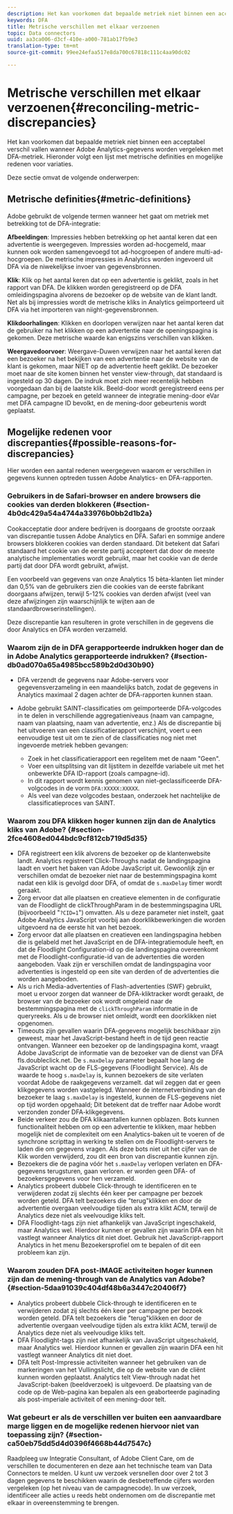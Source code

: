```yaml
---
description: Het kan voorkomen dat bepaalde metriek niet binnen een acceptabel verschil vallen wanneer Adobe Analytics-gegevens worden vergeleken met DFA-metriek. Hieronder volgt een lijst met metrische definities en mogelijke redenen voor variaties.
keywords: DFA
title: Metrische verschillen met elkaar verzoenen
topic: Data connectors
uuid: aa3ca006-d3cf-410e-a000-781ab17fb9e3
translation-type: tm+mt
source-git-commit: 99ee24efaa517e8da700c67818c111c4aa90dc02

---
```



# Metrische verschillen met elkaar verzoenen{#reconciling-metric-discrepancies}

Het kan voorkomen dat bepaalde metriek niet binnen een acceptabel verschil vallen wanneer Adobe Analytics-gegevens worden vergeleken met DFA-metriek. Hieronder volgt een lijst met metrische definities en mogelijke redenen voor variaties.

Deze sectie omvat de volgende onderwerpen:

## Metrische definities{#metric-definitions}

Adobe gebruikt de volgende termen wanneer het gaat om metriek met betrekking tot de DFA-integratie:

**Afbeeldingen**: Impressies hebben betrekking op het aantal keren dat een advertentie is weergegeven. Impressies worden ad-hocgemeld, maar kunnen ook worden samengevoegd tot ad-hocgroepen of andere multi-ad-hocgroepen. De metrische impressies in Analytics worden ingevoerd uit DFA via de niwekelijkse invoer van gegevensbronnen.

**Klik**: Klik op het aantal keren dat op een advertentie is geklikt, zoals in het rapport van DFA. De klikken worden geregistreerd op de DFA omleidingspagina alvorens de bezoeker op de website van de klant landt. Net als bij impressies wordt de metrische kliks in Analytics geïmporteerd uit DFA via het importeren van niight-gegevensbronnen.

**Klikdoorhalingen**: Klikken en doorlopen verwijzen naar het aantal keren dat de gebruiker na het klikken op een advertentie naar de openingspagina is gekomen. Deze metrische waarde kan enigszins verschillen van klikken.

**Weergavedoorvoer**: Weergave-Duwen verwijzen naar het aantal keren dat een bezoeker na het bekijken van een advertentie naar de website van de klant is gekomen, maar NIET op de advertentie heeft geklikt. De bezoeker moet naar de site komen binnen het venster view-through, dat standaard is ingesteld op 30 dagen. De indruk moet zich meer recentelijk hebben voorgedaan dan bij de laatste klik. Beeld-door wordt geregistreerd eens per campagne, per bezoek en geteld wanneer de integratie mening-door eVar met DFA campagne ID bevolkt, en de mening-door gebeurtenis wordt geplaatst.

## Mogelijke redenen voor discrepanties{#possible-reasons-for-discrepancies}

Hier worden een aantal redenen weergegeven waarom er verschillen in gegevens kunnen optreden tussen Adobe Analytics- en DFA-rapporten.

### Gebruikers in de Safari-browser en andere browsers die cookies van derden blokkeren {#section-4b0dc429a54a4744a33976b0bb2d1b2a}

Cookacceptatie door andere bedrijven is doorgaans de grootste oorzaak van discrepantie tussen Adobe Analytics en DFA. Safari en sommige andere browsers blokkeren cookies van derden standaard. Dit betekent dat Safari standaard het cookie van de eerste partij accepteert dat door de meeste analytische implementaties wordt gebruikt, maar het cookie van de derde partij dat door DFA wordt gebruikt, afwijst.

Een voorbeeld van gegevens van onze Analytics 15 bèta-klanten liet minder dan 0,5% van de gebruikers zien die cookies van de eerste fabrikant doorgaans afwijzen, terwijl 5-12% cookies van derden afwijst (veel van deze afwijzingen zijn waarschijnlijk te wijten aan de standaardbrowserinstellingen).

Deze discrepantie kan resulteren in grote verschillen in de gegevens die door Analytics en DFA worden verzameld.

### Waarom zijn de in DFA gerapporteerde indrukken hoger dan de in Adobe Analytics gerapporteerde indrukken? {#section-db0ad070a65a4985bcc589b2d0d30b90}

* DFA verzendt de gegevens naar Adobe-servers voor gegevensverzameling in een maandelijks batch, zodat de gegevens in Analytics maximaal 2 dagen achter de DFA-rapporten kunnen staan.
* Adobe gebruikt SAINT-classificaties om geïmporteerde DFA-volgcodes in te delen in verschillende aggregatieniveaus (naam van campagne, naam van plaatsing, naam van advertentie, enz.) Als de discrepantie bij het uitvoeren van een classificatierapport verschijnt, voert u een eenvoudige test uit om te zien of de classificaties nog niet met ingevoerde metriek hebben gevangen:

   * Zoek in het classificatierapport een regelitem met de naam &quot;Geen&quot;.
   * Voer een uitsplitsing van dit lijstitem in dezelfde variabele uit met het onbewerkte DFA ID-rapport (zoals campagne-id).
   * In dit rapport wordt kennis genomen van niet-geclassificeerde DFA-volgcodes in de vorm `DFA:XXXXX:XXXXX`.
   * Als veel van deze volgcodes bestaan, onderzoek het nachtelijke de classificatieproces van SAINT.

### Waarom zou DFA klikken hoger kunnen zijn dan de Analytics kliks van Adobe? {#section-2fce4608ed044bdc9cf812cb719d5d35}

* DFA registreert een klik alvorens de bezoeker op de klantenwebsite landt. Analytics registreert Click-Throughs nadat de landingspagina laadt en voert het baken van Adobe JavaScript uit. Gewoonlijk zijn er verschillen omdat de bezoeker niet naar de bestemmingspagina komt nadat een klik is gevolgd door DFA, of omdat de `s.maxDelay` timer wordt geraakt.
* Zorg ervoor dat alle plaatsen en creatieve elementen in de configuratie van de Floodlight de clickThroughParam in de bestemmingspagina URL (bijvoorbeeld &quot;`?CID=1`&quot;) omvatten. Als u deze parameter niet instelt, gaat Adobe Analytics JavaScript voorbij aan doorklikbewerkingen die worden uitgevoerd na de eerste hit van het bezoek.
* Zorg ervoor dat alle plaatsen en creatieven een landingspagina hebben die is gelabeld met het JavaScript en de DFA-integratiemodule heeft, en dat de Floodlight Configuration-id op die landingspagina overeenkomt met de Floodlight-configuratie-id van de advertenties die worden aangeboden. Vaak zijn er verschillen omdat de landingspagina voor advertenties is ingesteld op een site van derden of de advertenties die worden aangeboden.
* Als u rich Media-advertenties of Flash-advertenties (SWF) gebruikt, moet u ervoor zorgen dat wanneer de DFA-kliktracker wordt geraakt, de browser van de bezoeker ook wordt omgeleid naar de bestemmingspagina met de `clickThroughParam` informatie in de queryreeks. Als u de browser niet omleidt, wordt een doorklikken niet opgenomen.
* Timeouts zijn gevallen waarin DFA-gegevens mogelijk beschikbaar zijn geweest, maar het JavaScript-bestand heeft in de tijd geen reactie ontvangen. Wanneer een bezoeker op de landingspagina komt, vraagt Adobe JavaScript de informatie van de bezoeker van de dienst van DFA fls.doubleclick.net. De `s.maxDelay` parameter bepaalt hoe lang de JavaScript wacht op de FLS-gegevens (Floodlight Service). Als de waarde te hoog `s.maxDelay` is, kunnen bezoekers de site verlaten voordat Adobe de raakgegevens verzamelt. dat wil zeggen dat er geen klikgegevens worden vastgelegd. Wanneer de internetverbinding van de bezoeker te laag `s.maxDelay` is ingesteld, kunnen de FLS-gegevens niet op tijd worden opgehaald; Dit betekent dat de treffer naar Adobe wordt verzonden zonder DFA-klikgegevens.
* Beide verkeer zou de DFA klikaantallen kunnen opblazen. Bots kunnen functionaliteit hebben om op een advertentie te klikken, maar hebben mogelijk niet de complexiteit om een Analytics-baken uit te voeren of de synchrone scripttag in werking te stellen om de Floodlight-servers te laden die om gegevens vragen. Als deze bots niet uit het cijfer van de Klik worden verwijderd, zou dit een bron van discrepantie kunnen zijn.
* Bezoekers die de pagina vóór het `s.maxDelay` verlopen verlaten en DFA-gegevens terugsturen, gaan verloren. er worden geen DFA- of bezoekersgegevens voor hen verzameld.
* Analytics probeert dubbele Click-through te identificeren en te verwijderen zodat zij slechts één keer per campagne per bezoek worden geteld. DFA telt bezoekers die &quot;terug&quot;klikken en door de advertentie overgaan veelvoudige tijden als extra klikt ACM, terwijl de Analytics deze niet als veelvoudige kliks telt.
* DFA Floodlight-tags zijn niet afhankelijk van JavaScript ingeschakeld, maar Analytics wel. Hierdoor kunnen er gevallen zijn waarin DFA een hit vastlegt wanneer Analytics dit niet doet. Gebruik het JavaScript-rapport Analytics in het menu Bezoekersprofiel om te bepalen of dit een probleem kan zijn.

### Waarom zouden DFA post-IMAGE activiteiten hoger kunnen zijn dan de mening-through van de Analytics van Adobe? {#section-5daa91039c404df48b6a3447c20406f7}

* Analytics probeert dubbele Click-through te identificeren en te verwijderen zodat zij slechts één keer per campagne per bezoek worden geteld. DFA telt bezoekers die &quot;terug&quot;klikken en door de advertentie overgaan veelvoudige tijden als extra klikt ACM, terwijl de Analytics deze niet als veelvoudige kliks telt.
* DFA Floodlight-tags zijn niet afhankelijk van JavaScript uitgeschakeld, maar Analytics wel. Hierdoor kunnen er gevallen zijn waarin DFA een hit vastlegt wanneer Analytics dit niet doet.
* DFA telt Post-Impressie activiteiten wanneer het gebruiken van de markeringen van het Vullingslicht, die op de website van de cliënt kunnen worden geplaatst. Analytics telt View-through nadat het JavaScript-baken (beeldverzoek) is uitgevoerd. De plaatsing van de code op de Web-pagina kan bepalen als een geaborteerde paginading als post-imperiale activiteit of een mening-door telt.

### Wat gebeurt er als de verschillen ver buiten een aanvaardbare marge liggen en de mogelijke redenen hiervoor niet van toepassing zijn? {#section-ca50eb75dd5d4d0396f4668b44d7547c}

Raadpleeg uw Integratie Consultant, of Adobe Client Care, om de verschillen te documenteren en deze aan het technische team van Data Connectors te melden. U kunt uw verzoek versnellen door over 2 tot 3 dagen gegevens te beschikken waarin de desbetreffende cijfers worden vergeleken (op het niveau van de campagnecode). In uw verzoek, identificeer alle acties u reeds hebt ondernomen om de discrepantie met elkaar in overeenstemming te brengen.
